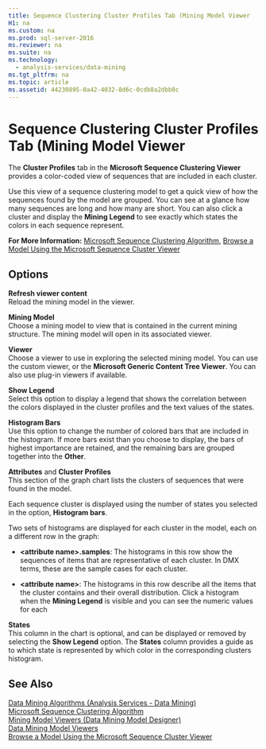 ```yaml
---
title: Sequence Clustering Cluster Profiles Tab (Mining Model Viewer
H1: na
ms.custom: na
ms.prod: sql-server-2016
ms.reviewer: na
ms.suite: na
ms.technology: 
  - analysis-services/data-mining
ms.tgt_pltfrm: na
ms.topic: article
ms.assetid: 44230895-0a42-4032-8d6c-0cdb8a2dbb8c
---
```

# Sequence Clustering Cluster Profiles Tab (Mining Model Viewer
  The **Cluster Profiles** tab in the **Microsoft Sequence Clustering Viewer** provides a color\-coded view of sequences that are included in each cluster.  
  
 Use this view of a sequence clustering model to get a quick view of how the sequences found by the model are grouped. You can see at a glance how many sequences are long and how many are short. You can also click a cluster and display the **Mining Legend** to see exactly which states the colors in each sequence represent.  
  
 **For More Information:**  [Microsoft Sequence Clustering Algorithm](../../Topics/TopicNameNotContainA/Microsoft-Sequence-Clustering-Algorithm.md), [Browse a Model Using the Microsoft Sequence Cluster Viewer](../../Topics/TopicNameContainA/Browse-a-Model-Using-the-Microsoft-Sequence-Cluster-Viewer.md)  
  
## Options  
 **Refresh viewer content**  
 Reload the mining model in the viewer.  
  
 **Mining Model**  
 Choose a mining model to view that is contained in the current mining structure. The mining model will open in its associated viewer.  
  
 **Viewer**  
 Choose a viewer to use in exploring the selected mining model. You can use the custom viewer, or the **Microsoft Generic Content Tree Viewer**. You can also use plug\-in viewers if available.  
  
 **Show Legend**  
 Select this option to display a legend that shows the correlation between the colors displayed in the cluster profiles and the text values of the states.  
  
 **Histogram Bars**  
 Use this option to change the number of colored bars that are included in the histogram. If more bars exist than you choose to display, the bars of highest importance are retained, and the remaining bars are grouped together into the **Other**.  
  
 **Attributes** and **Cluster Profiles**  
 This section of the graph chart lists the clusters of sequences that were found in the model.  
  
 Each sequence cluster is displayed using the number of states you selected in the option, **Histogram bars**.  
  
 Two sets of histograms are displayed for each cluster in the model, each on a different row in the graph:  
  
-   **\<attribute name\>.samples**: The histograms in this row show the sequences of items that are representative of each cluster. In DMX terms, these are the sample cases for each cluster.  
  
-   **\<attribute name\>**: The histograms in this row describe all the items that the cluster contains and their overall distribution. Click a histogram when the **Mining Legend** is visible and you can see the numeric values for each  
  
 **States**  
 This column in the chart is optional, and can be displayed or removed by selecting the **Show Legend** option. The **States** column provides a guide as to which state is represented by which color in the corresponding clusters histogram.  
  
## See Also  
 [Data Mining Algorithms &#40;Analysis Services - Data Mining&#41;](../../Topics/TopicNameNotContainA/Data-Mining-Algorithms--Analysis-Services---Data-Mining-.md)   
 [Microsoft Sequence Clustering Algorithm](../../Topics/TopicNameNotContainA/Microsoft-Sequence-Clustering-Algorithm.md)   
 [Mining Model Viewers &#40;Data Mining Model Designer&#41;](../../Topics/TopicNameNotContainA/Mining-Model-Viewers--Data-Mining-Model-Designer-.md)   
 [Data Mining Model Viewers](../../Topics/TopicNameNotContainA/Data-Mining-Model-Viewers.md)   
 [Browse a Model Using the Microsoft Sequence Cluster Viewer](../../Topics/TopicNameContainA/Browse-a-Model-Using-the-Microsoft-Sequence-Cluster-Viewer.md)  
  
  
